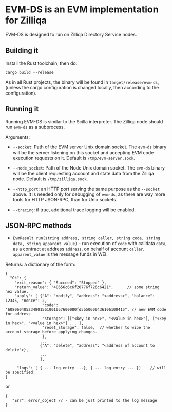 # EVM-DS is an EVM implementation for Zilliqa

EVM-DS is designed to run on Zilliqa Directory Service nodes.

## Building it

Install the Rust toolchain, then do:

```
cargo build --release
```

As in all Rust projects, the binary will be found in `target/release/evm-ds`, (unless the cargo configuration is changed locally, then according to the configuration).

## Running it


Running EVM-DS is similar to the Scilla interpreter. The Zilliqa node should run `evm-ds` as a subprocess.

Arguments:

  * `--socket`: Path of the EVM server Unix domain socket. The `evm-ds` binary will be the server listening on this socket and accepting EVM code execution requests on it. Default is `/tmp/evm-server.sock`.
  
  * `--node_socket`: Path of the Node Unix domain socket. The `evm-ds` binary will be the client requesting account and state data from the Zilliqa node. Default is `/tmp/zilliqa.sock`.

  * `--http_port`: an HTTP port serving the same purpose as the `--socket` above. It is needed only for debugging of `evm-ds`, as there are way more tools for HTTP JSON-RPC, than for Unix sockets.
  
  * `--tracing`: if true, additional trace logging will be enabled.
  

## JSON-RPC methods

  * `EvmResult run(string address, string caller, string code, string data, string apparent_value)` - run execution of `code` with calldata `data`, as a contract at address `address`, on behalf of account `caller`. `apparent_value` is the message funds in WEI.

Returns: a dictionary of the form:
```
{
  "Ok": {
    "exit_reason": { "Succeed": "Stopped" },
    "return_value": "48656c6c6f20776f726c6421",      // some string hex value.
    "apply": [ {"A": "modify", "address": "<address>", "balance": 12345, "nonce": 2,
                "code": "608060405234801561001057600080fd5b50600436106100415", // new EVM code for address
                "storage": [["<key in hex>", "<value in hex>"], ["<key in hex>", "<value in hex>"] ... ],
                "reset_storage": false,  // whether to wipe the account storage before applying changes.
                },
               ...
               {"A": "delete", "address": "<address of account to delete">},
               ...
               ],

     "logs": [ { ... log entry ...}, { ... log entry ... }]    // will be specified.
}
```

or
```
{
   "Err": error_object // - can be just printed to the log message
}
```

